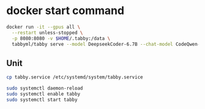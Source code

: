 # docker start command

```bash
docker run -it --gpus all \
  --restart unless-stopped \
  -p 8080:8080 -v $HOME/.tabby:/data \
  tabbyml/tabby serve --model DeepseekCoder-6.7B --chat-model CodeQwen-7B-Chat --device cuda
```


## Unit

```bash
cp tabby.service /etc/systemd/system/tabby.service

sudo systemctl daemon-reload
sudo systemctl enable tabby
sudo systemctl start tabby
```
